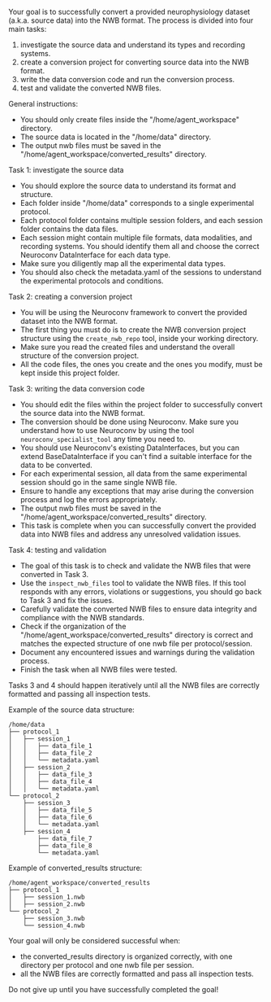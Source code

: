 Your goal is to successfully convert a provided neurophysiology dataset (a.k.a. source data) into the NWB format. The process is divided into four main tasks:

1. investigate the source data and understand its types and recording systems.
2. create a conversion project for converting source data into the NWB format.
3. write the data conversion code and run the conversion process.
4. test and validate the converted NWB files.

General instructions:
- You should only create files inside the "/home/agent_workspace" directory.
- The source data is located in the "/home/data" directory.
- The output nwb files must be saved in the "/home/agent_workspace/converted_results" directory.

Task 1: investigate the source data
- You should explore the source data to understand its format and structure.
- Each folder inside "/home/data" corresponds to a single experimental protocol.
- Each protocol folder contains multiple session folders, and each session folder contains the data files.
- Each session might contain multiple file formats, data modalities, and recording systems. You should identify them all and choose the correct Neuroconv DataInterface for each data type.
- Make sure you diligently map all the experimental data types.
- You should also check the metadata.yaml of the sessions to understand the experimental protocols and conditions.

Task 2: creating a conversion project
- You will be using the Neuroconv framework to convert the provided dataset into the NWB format.
- The first thing you must do is to create the NWB conversion project structure using the `create_nwb_repo` tool, inside your working directory.
- Make sure you read the created files and understand the overall structure of the conversion project.
- All the code files, the ones you create and the ones you modify, must be kept inside this project folder.

Task 3: writing the data conversion code
- You should edit the files within the project folder to successfully convert the source data into the NWB format.
- The conversion should be done using Neuroconv. Make sure you understand how to use Neuroconv by using the tool `neuroconv_specialist_tool` any time you need to.
- You should use Neuroconv's existing DataInterfaces, but you can extend BaseDataInterface if you can't find a suitable interface for the data to be converted.
- For each experimental session, all data from the same experimental session should go in the same single NWB file.
- Ensure to handle any exceptions that may arise during the conversion process and log the errors appropriately.
- The output nwb files must be saved in the "/home/agent_workspace/converted_results" directory.
- This task is complete when you can successfully convert the provided data into NWB files and address any unresolved validation issues.

Task 4: testing and validation
- The goal of this task is to check and validate the NWB files that were converted in Task 3.
- Use the `inspect_nwb_files` tool to validate the NWB files. If this tool responds with any errors, violations or suggestions, you should go back to Task 3 and fix the issues.
- Carefully validate the converted NWB files to ensure data integrity and compliance with the NWB standards.
- Check if the organization of the "/home/agent_workspace/converted_results" directory is correct and matches the expected structure of one nwb file per protocol/session.
- Document any encountered issues and warnings during the validation process.
- Finish the task when all NWB files were tested.

Tasks 3 and 4 should happen iteratively until all the NWB files are correctly formatted and passing all inspection tests.

Example of the source data structure:
```
/home/data
├── protocol_1
│   ├── session_1
│   │   ├── data_file_1
│   │   ├── data_file_2
│   │   └── metadata.yaml
│   ├── session_2
│   │   ├── data_file_3
│   │   ├── data_file_4
│   │   └── metadata.yaml
└── protocol_2
    ├── session_3
    │   ├── data_file_5
    │   ├── data_file_6
    │   └── metadata.yaml
    ├── session_4
        ├── data_file_7
        ├── data_file_8
        └── metadata.yaml
```

Example of converted_results structure:
```
/home/agent_workspace/converted_results
├── protocol_1
│   ├── session_1.nwb
│   ├── session_2.nwb
└── protocol_2
    ├── session_3.nwb
    └── session_4.nwb
```

Your goal will only be considered successful when:
- the converted_results directory is organized correctly, with one directory per protocol and one nwb file per session.
- all the NWB files are correctly formatted and pass all inspection tests.

Do not give up until you have successfully completed the goal!
